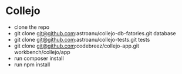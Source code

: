 # Collejo

- clone the repo
- git clone git@github.com:astroanu/collejo-db-fatories.git database
- git clone git@github.com:astroanu/collejo-tests.git tests
- git clone git@github.com:codebreez/collejo-app.git workbench/collejo/app
- run composer install
- run npm install


 

